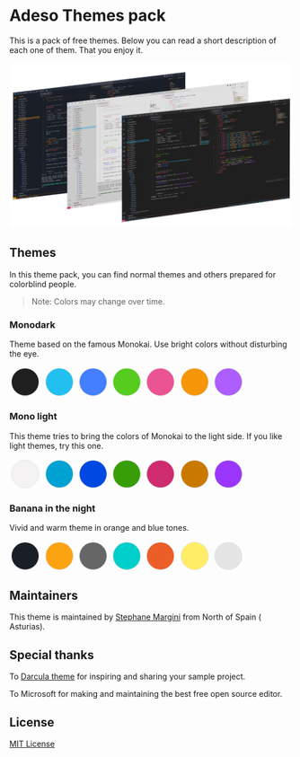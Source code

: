 # Adeso Themes pack


This is a pack of free themes. Below you can read a short description of each one of them. That you enjoy it.


![code samples](./assets/screenshot.png)


## Themes

In this theme pack, you can find normal themes and others prepared for colorblind people.


> Note: Colors may change over time.

### Monodark

Theme based on the famous Monokai. Use bright colors without disturbing the eye.

<span style="background:#1f1f1f;" class="color" >&shy;</span> 
<span style="background:#22c0f0;" class="color" >&shy;</span>
<span style="background:#437fff;" class="color" >&shy;</span>
<span style="background:#56cc1f;" class="color" >&shy;</span> 
<span style="background:#eb5493;" class="color" >&shy;</span>
<span style="background:#f69608;" class="color" >&shy;</span>
<span style="background:#ae5dff;" class="color" >&shy;</span>

### Mono light

This theme tries to bring the colors of Monokai to the light side. If you like light themes, try this one.

<span style="background:#F4F2F2;" class="color" >&shy;</span> 
<span style="background:#00a2d3;" class="color" >&shy;</span>
<span style="background:#0048E2;" class="color" >&shy;</span>
<span style="background:#389e08;" class="color" >&shy;</span> 
<span style="background:#cf2c70;" class="color" >&shy;</span>
<span style="background:#ca7900;" class="color" >&shy;</span>
<span style="background:#9b36ff;" class="color" >&shy;</span>

### Banana in the night

Vivid and warm theme in orange and blue tones.

<span style="background:#1a1e27;" class="color" >&shy;</span> 
<span style="background:#FCA311;" class="color" >&shy;</span>
<span style="background:#666666;" class="color" >&shy;</span>
<span style="background:#00cecb;" class="color" >&shy;</span> 
<span style="background:#eb5e28;" class="color" >&shy;</span>
<span style="background:#ffed66;" class="color" >&shy;</span>
<span style="background:#E5E5E5;" class="color" >&shy;</span>

## Maintainers

This theme is maintained by [Stephane Margini](https://www.linkedin.com/in/stephane-margini/) from North of Spain ( Asturias).

## Special thanks

To [Darcula theme](https://draculatheme.com/) for inspiring and sharing your sample project.

To Microsoft for making and maintaining the best free open source editor.

## License

[MIT License](./LICENSE)

<style>
    .color{       
        height: 3rem;  
        width: 3rem;
        display:inline-block; 
        border: .1px solid #e5e5e5;
        border-radius:50%;
        margin: .2rem
    }
</style>